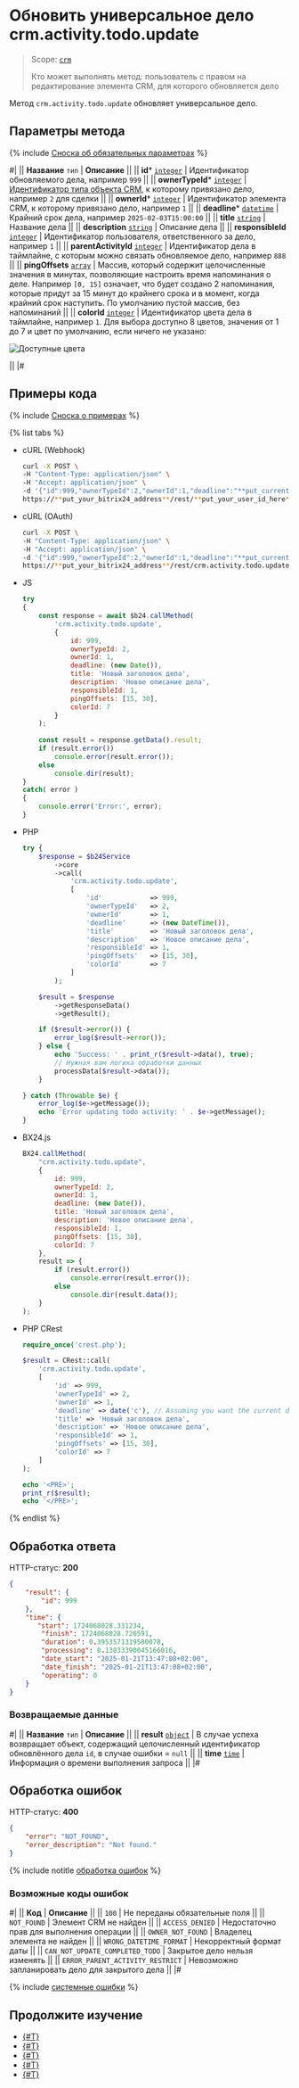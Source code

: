 # Обновить универсальное дело crm.activity.todo.update

> Scope: [`crm`](../../../../scopes/permissions.md)
>
> Кто может выполнять метод: пользователь с правом на редактирование элемента CRM, для которого обновляется дело

Метод `crm.activity.todo.update` обновляет универсальное дело. 

## Параметры метода

{% include [Сноска об обязательных параметрах](../../../../../_includes/required.md) %}

#|
|| **Название**
`тип` | **Описание** ||
|| **id***
[`integer`](../../../../data-types.md) | Идентификатор обновляемого дела, например  `999` ||
|| **ownerTypeId***
[`integer`](../../../../data-types.md) | [Идентификатор типа объекта CRM](../../../data-types.md#object_type), к которому привязано дело, например `2` для сделки ||
|| **ownerId***
[`integer`](../../../../data-types.md) | Идентификатор элемента CRM, к которому привязано дело, например `1` ||
|| **deadline***
[`datetime`](../../../../data-types.md) | Крайний срок дела, например  `2025-02-03T15:00:00` ||
|| **title**
[`string`](../../../../data-types.md) | Название дела ||
|| **description**
[`string`](../../../../data-types.md) | Описание дела ||
|| **responsibleId**
[`integer`](../../../../data-types.md) | Идентификатор пользователя, ответственного за дело, например `1` ||
|| **parentActivityId**
[`integer`](../../../../data-types.md) | Идентификатор дела в таймлайне, с которым можно связать обновляемое дело, например `888` ||
|| **pingOffsets**
[`array`](../../../../data-types.md) | Массив, который содержит целочисленные значения в минутах, позволяющие настроить время напоминания о деле. Например `[0, 15]` означает, что будет создано 2 напоминания, которые придут за 15 минут до крайнего срока и в момент, когда крайний срок наступить. По умолчанию пустой массив, без напоминаний ||
|| **colorId**
[`integer`](../../../../data-types.md) | Идентификатор цвета дела в таймлайне, например `1`. Для выбора доступно 8 цветов, значения от 1 до 7 и цвет по умолчанию, если ничего не указано:

![Доступные цвета](./_images/colors.png)

||
|#

## Примеры кода

{% include [Сноска о примерах](../../../../../_includes/examples.md) %}

{% list tabs %}

- cURL (Webhook)

    ```bash
    curl -X POST \
    -H "Content-Type: application/json" \
    -H "Accept: application/json" \
    -d '{"id":999,"ownerTypeId":2,"ownerId":1,"deadline":"**put_current_date_here**","title":"Новый заголовок дела","description":"Новое описание дела","responsibleId":1,"pingOffsets":[15,30],"colorId":7}' \
    https://**put_your_bitrix24_address**/rest/**put_your_user_id_here**/**put_your_webbhook_here**/crm.activity.todo.update
    ```

- cURL (OAuth)

    ```bash
    curl -X POST \
    -H "Content-Type: application/json" \
    -H "Accept: application/json" \
    -d '{"id":999,"ownerTypeId":2,"ownerId":1,"deadline":"**put_current_date_here**","title":"Новый заголовок дела","description":"Новое описание дела","responsibleId":1,"pingOffsets":[15,30],"colorId":7,"auth":"**put_access_token_here**"}' \
    https://**put_your_bitrix24_address**/rest/crm.activity.todo.update
    ```

- JS


    ```js
    try
    {
    	const response = await $b24.callMethod(
    		'crm.activity.todo.update',
    		{
    			id: 999,
    			ownerTypeId: 2,
    			ownerId: 1,
    			deadline: (new Date()),
    			title: 'Новый заголовок дела',
    			description: 'Новое описание дела',
    			responsibleId: 1,
    			pingOffsets: [15, 30],
    			colorId: 7
    		}
    	);
    	
    	const result = response.getData().result;
    	if (result.error())
    		console.error(result.error());
    	else
    		console.dir(result);
    }
    catch( error )
    {
    	console.error('Error:', error);
    }
    ```

- PHP


    ```php
    try {
        $response = $b24Service
            ->core
            ->call(
                'crm.activity.todo.update',
                [
                    'id'            => 999,
                    'ownerTypeId'   => 2,
                    'ownerId'       => 1,
                    'deadline'      => (new DateTime()),
                    'title'         => 'Новый заголовок дела',
                    'description'   => 'Новое описание дела',
                    'responsibleId' => 1,
                    'pingOffsets'   => [15, 30],
                    'colorId'       => 7
                ]
            );
    
        $result = $response
            ->getResponseData()
            ->getResult();
    
        if ($result->error()) {
            error_log($result->error());
        } else {
            echo 'Success: ' . print_r($result->data(), true);
            // Нужная вам логика обработки данных
            processData($result->data());
        }
    
    } catch (Throwable $e) {
        error_log($e->getMessage());
        echo 'Error updating todo activity: ' . $e->getMessage();
    }
    ```

- BX24.js

    ```js
    BX24.callMethod(
        "crm.activity.todo.update",
        {
            id: 999,
            ownerTypeId: 2,
            ownerId: 1,
            deadline: (new Date()),
            title: 'Новый заголовок дела',
            description: 'Новое описание дела',
            responsibleId: 1,
            pingOffsets: [15, 30],
            colorId: 7
        }, 
        result => {
            if (result.error())
                console.error(result.error());
            else
                console.dir(result.data());
        }
    );
    ```

- PHP CRest

    ```php
    require_once('crest.php');

    $result = CRest::call(
        'crm.activity.todo.update',
        [
            'id' => 999,
            'ownerTypeId' => 2,
            'ownerId' => 1,
            'deadline' => date('c'), // Assuming you want the current date in ISO 8601 format
            'title' => 'Новый заголовок дела',
            'description' => 'Новое описание дела',
            'responsibleId' => 1,
            'pingOffsets' => [15, 30],
            'colorId' => 7
        ]
    );

    echo '<PRE>';
    print_r($result);
    echo '</PRE>';
    ```

{% endlist %}

## Обработка ответа

HTTP-статус: **200**

```json
{
    "result": {
        "id": 999
    },
    "time": {
       "start": 1724068028.331234,
        "finish": 1724068028.726591,
        "duration": 0.3953571319580078,
        "processing": 0.13033390045166016,
        "date_start": "2025-01-21T13:47:08+02:00",
        "date_finish": "2025-01-21T13:47:08+02:00",
        "operating": 0
    }
}
```

### Возвращаемые данные

#|
|| **Название**
`тип` | **Описание** ||
|| **result**
[`object`](../../../../data-types.md) | В случае успеха возвращает объект, содержащий целочисленный идентификатор обновлённого дела `id`, в случае ошибки = `null` ||
|| **time**
[`time`](../../../../data-types.md#time) | Информация о времени выполнения запроса ||
|#

## Обработка ошибок

HTTP-статус: **400**

```json
{
    "error": "NOT_FOUND",
    "error_description": "Not found."
}
```

{% include notitle [обработка ошибок](../../../../../_includes/error-info.md) %}

### Возможные коды ошибок

#|
|| **Код** | **Описание** ||
|| `100` | Не переданы обязательные поля ||
|| `NOT_FOUND` | Элемент CRM не найден ||
|| `ACCESS_DENIED` | Недостаточно прав для выполнения операции ||
|| `OWNER_NOT_FOUND` | Владелец элемента не найден ||
|| `WRONG_DATETIME_FORMAT` | Некорректный формат даты ||
|| `CAN_NOT_UPDATE_COMPLETED_TODO` | Закрытое дело нельзя изменять ||
|| `ERROR_PARENT_ACTIVITY_RESTRICT` | Невозможно запланировать дело для закрытого дела ||
|#

{% include [системные ошибки](../../../../../_includes/system-errors.md) %}

## Продолжите изучение

- [{#T}](./crm-activity-todo-add.md)
- [{#T}](./crm-activity-todo-update-deadline.md)
- [{#T}](./crm-activity-todo-update-description.md)
- [{#T}](./crm-activity-todo-update-color.md)
- [{#T}](./crm-activity-todo-update-responsible-user.md)
